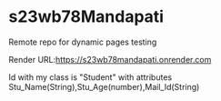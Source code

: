 # s23wb78Mandapati
Remote repo for dynamic pages testing

Render URL:<https://s23wb78mandapati.onrender.com>

Id with my class is "Student"  with attributes Stu_Name(String),Stu_Age(number),Mail_Id(String)
